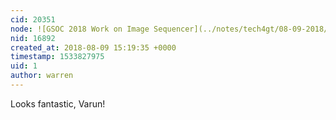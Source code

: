 ```yaml
---
cid: 20351
node: ![GSOC 2018 Work on Image Sequencer](../notes/tech4gt/08-09-2018/gsoc-2018-work-on-image-sequencer)
nid: 16892
created_at: 2018-08-09 15:19:35 +0000
timestamp: 1533827975
uid: 1
author: warren
---
```


Looks fantastic, Varun! 